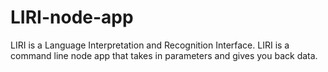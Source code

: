 # LIRI-node-app
LIRI is a Language Interpretation and Recognition Interface. LIRI is a command line node app that takes in parameters and gives you back data.
